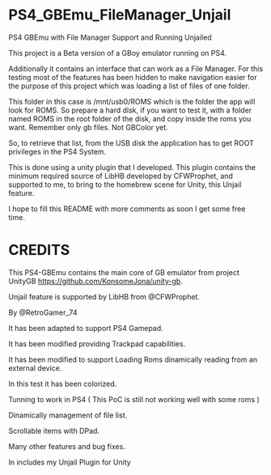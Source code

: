 # PS4_GBEmu_FileManager_Unjail
PS4 GBEmu with File Manager Support and Running Unjailed

This project is a Beta version of a GBoy emulator running on PS4.

Additionally it contains an interface that can work as a File Manager. For this testing most of the features has been hidden to make navigation easier for the purpose of this project which was loading a list of files of one folder.

This folder in this case is  /mnt/usb0/ROMS which is the folder the app will look for ROMS. So prepare a hard disk, if you want to test it, with a folder named ROMS in the root folder of the disk, and copy inside the roms you want. Remember only gb files. Not GBColor yet.

So, to retrieve that list, from the USB disk the application has to get ROOT privileges in the PS4 System.

This is done using a unity plugin that I developed. This plugin contains the minimum required source of LibHB developed by CFWProphet, and supported to me, to bring to the homebrew scene for Unity, this Unjail feature.

I hope to fill this README with more comments as soon I get some free time.

# CREDITS
This PS4-GBEmu contains the main core of GB emulator from project UnityGB https://github.com/KonsomeJona/unity-gb.

Unjail feature is supported by LibHB from @CFWProphet.

By @RetroGamer_74

It has been adapted to support PS4 Gamepad.

It has been modified providing Trackpad capabilities.

It has been modified to support Loading Roms dinamically reading from an external device.

In this test it has been colorized.

Tunning to work in PS4 ( This PoC is still not working well with some roms )

Dinamically management of file list.

Scrollable items with DPad.

Many other features and bug fixes.

In includes my Unjail Plugin for Unity
